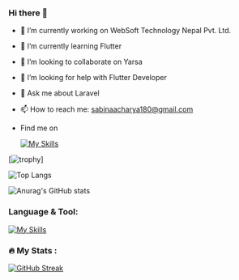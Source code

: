 ### Hi there 👋


- 🔭 I’m currently working on WebSoft Technology Nepal Pvt. Ltd.
- 🌱 I’m currently learning Flutter
- 👯 I’m looking to collaborate on Yarsa
- 🤔 I’m looking for help with Flutter Developer
- 💬 Ask me about Laravel 
- 📫 How to reach me: sabinaacharya180@gmail.com

- Find me on

    [![My Skills](https://skillicons.dev/icons?i=instagram)](https://www.instagram.com/sabu_ach/)


[![trophy](https://github-profile-trophy.vercel.app/?username=sabuacharya&theme=onedark)]


![Top Langs](https://github-readme-stats.vercel.app/api/top-langs/?username=sabuacharya&theme=merko&hide_progress=true)

  ![Anurag's GitHub stats](https://github-readme-stats.vercel.app/api?username=sabuacharya&theme=merko&show_icons=true)


### Language & Tool:  

[![My Skills](https://skillicons.dev/icons?i=laravel,html,css,bootstrap,js,jquery,c,cs,cpp,java,dotnet,php,git,github,linux,mysql,vscode,flutter,python,react)]()

### :fire: My Stats :
[![GitHub Streak](https://streak-stats.demolab.com/?user=sabuacharya&theme=merko)](https://git.io/streak-stats)
  

